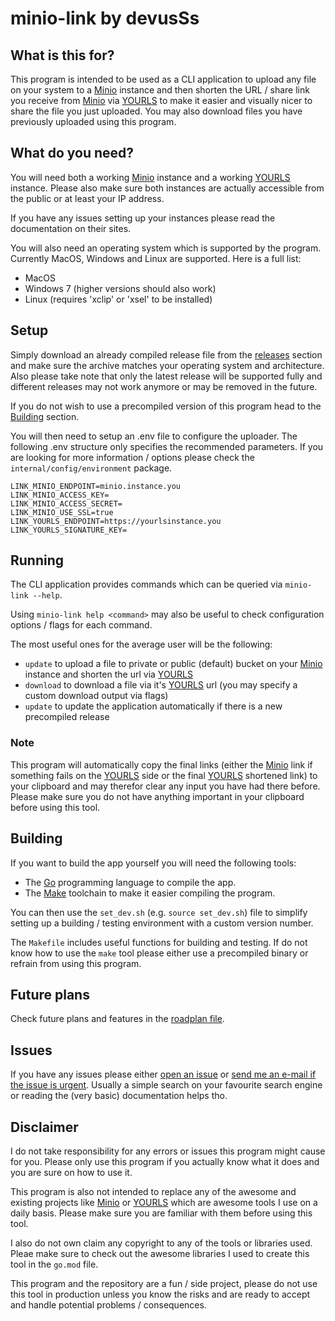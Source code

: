 # minio-link by devusSs

## What is this for?

This program is intended to be used as a CLI application to upload any file on your system to a [Minio](https://min.io/) instance and then shorten the URL / share link you receive from [Minio](https://min.io/) via [YOURLS](https://yourls.org/) to make it easier and visually nicer to share the file you just uploaded.
You may also download files you have previously uploaded using this program.

## What do you need?

You will need both a working [Minio](https://min.io/) instance and a working [YOURLS](https://yourls.org/) instance. Please also make sure both instances are actually accessible from the public or at least your IP address.

If you have any issues setting up your instances please read the documentation on their sites.

You will also need an operating system which is supported by the program. Currently MacOS, Windows and Linux are supported. Here is a full list:

- MacOS
- Windows 7 (higher versions should also work)
- Linux (requires 'xclip' or 'xsel' to be installed)

## Setup

Simply download an already compiled release file from the [releases](https://github.com/devusSs/minio-link/releases) section and make sure the archive matches your operating system and architecture. Also please take note that only the latest release will be supported fully and different releases may not work anymore or may be removed in the future.

If you do not wish to use a precompiled version of this program head to the [Building](https://github.com/devusSs/minio-link/blob/main/README.md#Building) section.

You will then need to setup an .env file to configure the uploader.
The following .env structure only specifies the recommended parameters. If you are looking for more information / options please check the `internal/config/environment` package.

```env
LINK_MINIO_ENDPOINT=minio.instance.you
LINK_MINIO_ACCESS_KEY=
LINK_MINIO_ACCESS_SECRET=
LINK_MINIO_USE_SSL=true
LINK_YOURLS_ENDPOINT=https://yourlsinstance.you
LINK_YOURLS_SIGNATURE_KEY=
```

## Running

The CLI application provides commands which can be queried via `minio-link --help`.

Using `minio-link help <command>` may also be useful to check configuration options / flags for each command.

The most useful ones for the average user will be the following:
- `update` to upload a file to private or public (default) bucket on your [Minio](https://min.io/) instance and shorten the url via [YOURLS](https://yourls.org/)
- `download` to download a file via it's [YOURLS](https://yourls.org/) url (you may specify a custom download output via flags)
- `update` to update the application automatically if there is a new precompiled release


### Note

This program will automatically copy the final links (either the [Minio](https://min.io/) link if something fails on the [YOURLS](https://yourls.org/) side or the final [YOURLS](https://yourls.org/) shortened link) to your clipboard and may therefor clear any input you have had there before. Please make sure you do not have anything important in your clipboard before using this tool.

## Building

If you want to build the app yourself you will need the following tools:
- The [Go](https://go.dev) programming language to compile the app.
- The [Make](https://www.gnu.org/software/make/) toolchain to make it easier compiling the program.

You can then use the `set_dev.sh` (e.g. `source set_dev.sh`) file to simplify setting up a building / testing environment with a custom version number.

The `Makefile` includes useful functions for building and testing. If do not know how to use the `make` tool please either use a precompiled binary or refrain from using this program.

## Future plans

Check future plans and features in the [roadplan file](https://github.com/devusSs/minio-link/blob/main/roadmap.md).

## Issues

If you have any issues please either [open an issue](https://github.com/devusSs/minio-link/issues) or [send me an e-mail if the issue is urgent](mailto:devuscs@gmail.com). Usually a simple  search on your favourite search engine or reading the (very basic) documentation helps tho.

## Disclaimer

I do not take responsibility for any errors or issues this program might cause for you. Please only use this program if you actually know what it does and you are sure on how to use it.

This program is also not intended to replace any of the awesome and existing projects like [Minio](https://min.io/) or [YOURLS](https://yourls.org/) which are awesome tools I use on a daily basis. Please make sure you are familiar with them before using this tool.

I also do not own claim any copyright to any of the tools or libraries used. Pleae make sure to check out the awesome libraries I used to create this tool in the `go.mod` file.

This program and the repository are a fun / side project, please do not use this tool in production unless you know the risks and are ready to accept and handle potential problems / consequences.